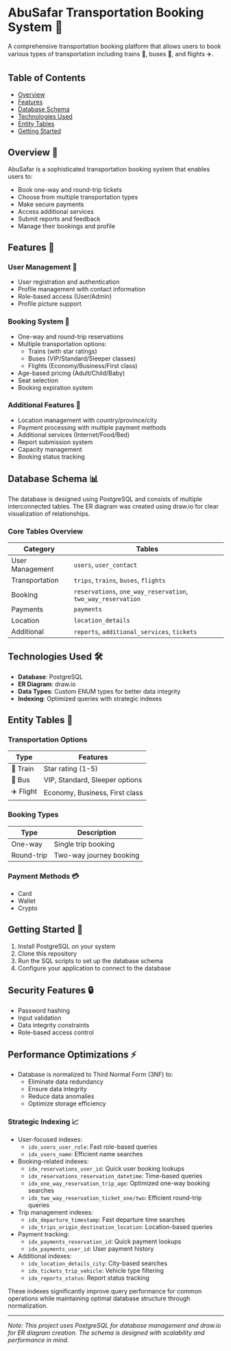# AbuSafar Transportation Booking System 🚀

A comprehensive transportation booking platform that allows users to book various types of transportation including trains 🚂, buses 🚌, and flights ✈️.

## Table of Contents
- [Overview](#overview)
- [Features](#features)
- [Database Schema](#database-schema)
- [Technologies Used](#technologies-used)
- [Entity Tables](#entity-tables)
- [Getting Started](#getting-started)

## Overview 🌟

AbuSafar is a sophisticated transportation booking system that enables users to:
- Book one-way and round-trip tickets
- Choose from multiple transportation types
- Make secure payments
- Access additional services
- Submit reports and feedback
- Manage their bookings and profile

## Features 🎯

### User Management 👤
- User registration and authentication
- Profile management with contact information
- Role-based access (User/Admin)
- Profile picture support

### Booking System 🎫
- One-way and round-trip reservations
- Multiple transportation options:
  - Trains (with star ratings)
  - Buses (VIP/Standard/Sleeper classes)
  - Flights (Economy/Business/First class)
- Age-based pricing (Adult/Child/Baby)
- Seat selection
- Booking expiration system

### Additional Features 💫
- Location management with country/province/city
- Payment processing with multiple payment methods
- Additional services (Internet/Food/Bed)
- Report submission system
- Capacity management
- Booking status tracking

## Database Schema 📊

The database is designed using PostgreSQL and consists of multiple interconnected tables. The ER diagram was created using draw.io for clear visualization of relationships.

### Core Tables Overview

| Category | Tables |
|----------|---------|
| User Management | `users`, `user_contact` |
| Transportation | `trips`, `trains`, `buses`, `flights` |
| Booking | `reservations`, `one_way_reservation`, `two_way_reservation` |
| Payments | `payments` |
| Location | `location_details` |
| Additional | `reports`, `additional_services`, `tickets` |

## Technologies Used 🛠️

- **Database**: PostgreSQL
- **ER Diagram**: draw.io
- **Data Types**: Custom ENUM types for better data integrity
- **Indexing**: Optimized queries with strategic indexes

## Entity Tables 📝

### Transportation Options

| Type | Features |
|------|-----------|
| 🚂 Train | Star rating (1-5) |
| 🚌 Bus | VIP, Standard, Sleeper options |
| ✈️ Flight | Economy, Business, First class |

### Booking Types

| Type | Description |
|------|-------------|
| One-way | Single trip booking |
| Round-trip | Two-way journey booking |

### Payment Methods 💳

- Card
- Wallet
- Crypto

## Getting Started 🚀

1. Install PostgreSQL on your system
2. Clone this repository
3. Run the SQL scripts to set up the database schema
4. Configure your application to connect to the database

## Security Features 🔒

- Password hashing
- Input validation
- Data integrity constraints
- Role-based access control

## Performance Optimizations ⚡

- Database is normalized to Third Normal Form (3NF) to:
  - Eliminate data redundancy
  - Ensure data integrity
  - Reduce data anomalies
  - Optimize storage efficiency

### Strategic Indexing 📈
- User-focused indexes:
  - `idx_users_user_role`: Fast role-based queries
  - `idx_users_name`: Efficient name searches
- Booking-related indexes:
  - `idx_reservations_user_id`: Quick user booking lookups
  - `idx_reservations_reservation_datetime`: Time-based queries
  - `idx_one_way_reservation_trip_age`: Optimized one-way booking searches
  - `idx_two_way_reservation_ticket_one/two`: Efficient round-trip queries
- Trip management indexes:
  - `idx_departure_timestamp`: Fast departure time searches
  - `idx_trips_origin_destination_location`: Location-based queries
- Payment tracking:
  - `idx_payments_reservation_id`: Quick payment lookups
  - `idx_payments_user_id`: User payment history
- Additional indexes:
  - `idx_location_details_city`: City-based searches
  - `idx_tickets_trip_vehicle`: Vehicle type filtering
  - `idx_reports_status`: Report status tracking

These indexes significantly improve query performance for common operations while maintaining optimal database structure through normalization.

---

*Note: This project uses PostgreSQL for database management and draw.io for ER diagram creation. The schema is designed with scalability and performance in mind.* 